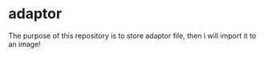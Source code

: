# adaptor
The purpose of this repository is to store adaptor file, then i will import it to an image!
